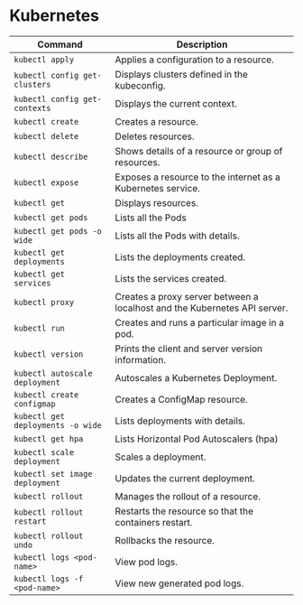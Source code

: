 # Kubernetes

| **Command** | **Description** |
| --------------|-------------------|
| `kubectl apply` | Applies a configuration to a resource. |
| `kubectl config get-clusters` | Displays clusters defined in the kubeconfig. |
| `kubectl config get-contexts` | Displays the current context. |
| `kubectl create` | 	Creates a resource. |
| `kubectl delete` | 	Deletes resources. |
| `kubectl describe` | 	Shows details of a resource or group of resources. |
| `kubectl expose` | Exposes a resource to the internet as a Kubernetes service. |
| `kubectl get` | Displays resources. |
| `kubectl get pods` | 	Lists all the Pods |
| `kubectl get pods -o wide` | 	Lists all the Pods with details. |
| `kubectl get deployments` | Lists the deployments created. |
| `kubectl get services` | Lists the services created. |
| `kubectl proxy` | Creates a proxy server between a localhost and the Kubernetes API server. |
| `kubectl run` | Creates and runs a particular image in a pod. |
| `kubectl version` | Prints the client and server version information. |
| `kubectl autoscale deployment` | 	Autoscales a Kubernetes Deployment. |
| `kubectl create configmap` | Creates a ConfigMap resource. |
| `kubectl get deployments -o wide` | Lists deployments with details. |
| `kubectl get hpa` | Lists Horizontal Pod Autoscalers (hpa) |
| `kubectl scale deployment` | Scales a deployment. |
| `kubectl set image deployment` | 	Updates the current deployment. |
| `kubectl rollout` | Manages the rollout of a resource. |
| `kubectl rollout restart` | Restarts the resource so that the containers restart. |
| `kubectl rollout undo` | Rollbacks the resource. |
| `kubectl logs <pod-name>` | View pod logs. |
| `kubectl logs -f <pod-name>` | View new generated pod logs. |
